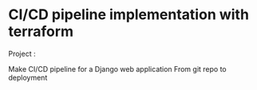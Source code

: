 # CI/CD pipeline implementation with terraform

Project :

Make CI/CD pipeline for a Django web application From git repo to deployment
